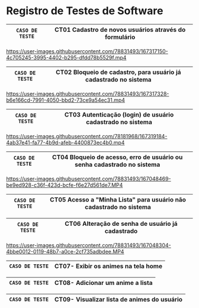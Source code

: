# Registro de Testes de Software

|`CASO DE TESTE`| CT01 Cadastro de novos usuários através do formulário |
|:-----------:|:---------:|

https://user-images.githubusercontent.com/78831493/167317150-4c705245-3995-4402-b295-dfdd78b5529f.mp4

|`CASO DE TESTE`| CT02 Bloqueio de cadastro, para usuário já cadastrado no sistema|
|:-----------:|:---------:|
 
https://user-images.githubusercontent.com/78831493/167317328-b6e166cd-7991-4050-bbd2-73ce9a54ec31.mp4


|`CASO DE TESTE`| CT03 Autenticação (login) de usuário cadastrado no sistema|
|:-----------:|:---------:|

https://user-images.githubusercontent.com/78181968/167319184-4ab37e41-fa77-4b9d-afeb-4400873ec4b0.mp4


|`CASO DE TESTE`| CT04 Bloqueio de acesso, erro de usuário ou senha cadastrado no sistema|
|:-----------:|:---------:|

https://user-images.githubusercontent.com/78831493/167048469-be9ed928-c36f-423d-bcfe-f6e27d561de7.MP4

|`CASO DE TESTE`| CT05 Acesso a "Minha Lista" para usuário não cadastrado no sistema|
|:-----------:|:---------:|
 
|`CASO DE TESTE`| CT06 Alteração de senha de usuário já cadastrado|
|:-----------:|:---------:|
 
https://user-images.githubusercontent.com/78831493/167048304-4bbe0012-0119-48b7-a0ce-2cf735adbdee.MP4

|`CASO DE TESTE`| CT07- Exibir os animes na tela home |
|:-----------:|:---------:|

|`CASO DE TESTE`| CT08- Adicionar um anime a lista |
|:-----------:|:---------:|

|`CASO DE TESTE`| CT09- Visualizar lista de animes do usuário|
|:-----------:|:---------:|

